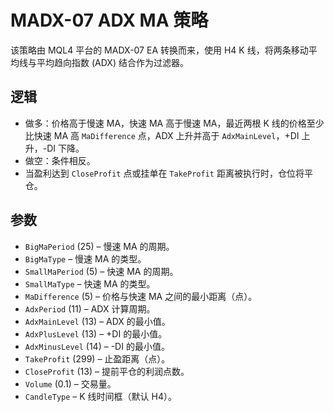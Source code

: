 # MADX-07 ADX MA 策略

该策略由 MQL4 平台的 MADX-07 EA 转换而来，使用 H4 K 线，将两条移动平均线与平均趋向指数 (ADX) 结合作为过滤器。

## 逻辑

- 做多：价格高于慢速 MA，快速 MA 高于慢速 MA，最近两根 K 线的价格至少比快速 MA 高 `MaDifference` 点，ADX 上升并高于 `AdxMainLevel`，+DI 上升，-DI 下降。
- 做空：条件相反。
- 当盈利达到 `CloseProfit` 点或挂单在 `TakeProfit` 距离被执行时，仓位将平仓。

## 参数

- `BigMaPeriod` (25) – 慢速 MA 的周期。
- `BigMaType` – 慢速 MA 的类型。
- `SmallMaPeriod` (5) – 快速 MA 的周期。
- `SmallMaType` – 快速 MA 的类型。
- `MaDifference` (5) – 价格与快速 MA 之间的最小距离（点）。
- `AdxPeriod` (11) – ADX 计算周期。
- `AdxMainLevel` (13) – ADX 的最小值。
- `AdxPlusLevel` (13) – +DI 的最小值。
- `AdxMinusLevel` (14) – -DI 的最小值。
- `TakeProfit` (299) – 止盈距离（点）。
- `CloseProfit` (13) – 提前平仓的利润点数。
- `Volume` (0.1) – 交易量。
- `CandleType` – K 线时间框（默认 H4）。
